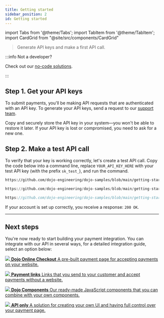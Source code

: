 ```yaml
---
title: Getting started
sidebar_position: 2
id: Getting started
---
```


import Tabs from '@theme/Tabs';
import TabItem from '@theme/TabItem';
import CardGrid from "@site/src/components/CardGrid"

>Generate API keys and make a first API call.

:::info Not a developer?

Check out our [no-code solutions](plugins).

:::

## Step 1. Get your API keys

To submit payments, you'll be making API requests that are authenticated with an API key. To generate your API keys, send a request to our [support team](https://support.dojo.tech/hc/en-gb/requests/new).

Copy and securely store the API key in your system—you won't be able to restore it later.
If your API key is lost or compromised, you need to ask for a new one.

## Step 2. Make a test API call

To verify that your key is working correctly, let's create a test API call.
Copy the code below into a command line, replace `YOUR_API_KEY_HERE` with your test API key (with the prefix `sk_test_`), and run the command.

<Tabs groupId="codeGroup">
  <TabItem value="curl" label="curl" default>

```bash reference
https://github.com/dojo-engineering/dojo-samples/blob/main/getting-started/curl/create-payment-intent.sh
```

  </TabItem>
  <TabItem value="python" label="Python">

```py reference
https://github.com/dojo-engineering/dojo-samples/blob/main/getting-started/python/create-payment-intent.py#L4-L20
```

  </TabItem>
  <TabItem value="C#" label="C#">

```cs reference
https://github.com/dojo-engineering/dojo-samples/blob/main/getting-started/cs/create-payment-intent.cs
```

  </TabItem>
</Tabs>

If your account is set up correctly, you receive a response: `200 OK`.

---

## Next steps

You're now ready to start building your payment integration. You can integrate with our API in several ways, for a detailed integration guide, select an option below:

<CardGrid home>

[![](/images/dojo-icons/ShoppingBag.svg) **Dojo Online Checkout** A pre-built payment page for accepting payments on your website.](/Accept%20payments/Online%20checkout/Online%20checkout.md)

[![](/images/dojo-icons/Link.svg) **Payment links** Links that you send to your customer and accept payments without a website.](Accept%20payments/Payment%20links/)

[![](/images/dojo-icons/Layout.svg) **Dojo Components** Our ready-made JavaScript components that you can combine with your own components.](Accept%20payments/Components/)

[![](/images/dojo-icons/Code.svg) **API only** A solution for creating your own UI and having full control over your payment page.](Accept%20payments/api-only/)

</CardGrid>
